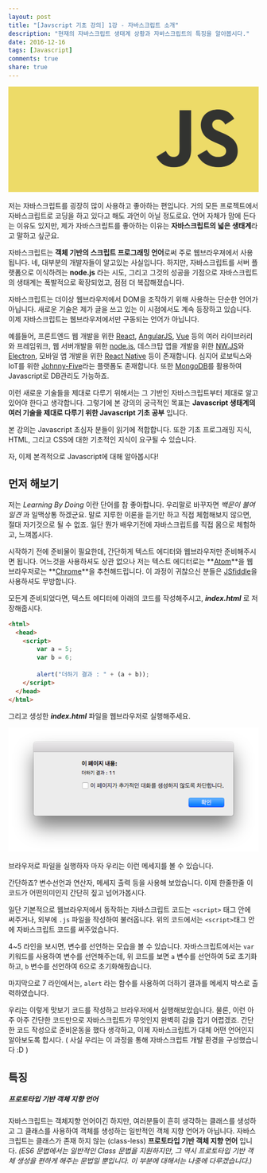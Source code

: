 ```yaml
---
layout: post
title: "[Javscript 기초 강의] 1강 - 자바스크립트 소개"
description: "현재의 자바스크립트 생태계 상황과 자바스크립트의 특징을 알아봅시다."
date: 2016-12-16
tags: [Javascript]
comments: true
share: true
---
```


![](/images/javascript.png)

저는 자바스크립트를 굉장히 많이 사용하고 좋아하는 편입니다. 거의 모든 프로젝트에서 자바스크립트로 코딩을 하고 있다고 해도 과언이 아닐 정도로요. 언어 자체가 맘에 든다는 이유도 있지만, 제가 자바스크립트를 좋아하는 이유는 **자바스크립트의 넓은 생태계**라고 말하고 싶군요.

자바스크립트는 **객체 기반의 스크립트 프로그래밍 언어**로써 주로 웹브라우져에서 사용됩니다. 네, 대부분의 개발자들이 알고있는 사실입니다. 하지만, 자바스크립트를 서버 플랫폼으로 이식하려는 **node.js** 라는 시도, 그리고 그것의 성공을 기점으로 자바스크립트의 생태계는 폭발적으로 확장되었고, 점점 더 복잡해졌습니다.

자바스크립트는 더이상 웹브라우저에서 DOM을 조작하기 위해 사용하는 단순한 언어가 아닙니다.  새로운 기술은 제가 글을 쓰고 있는 이 시점에서도 계속 등장하고 있습니다. 이제 자바스크립트는 웹브라우저에서만 구동되는 언어가 아닙니다.

예를들어, 프론트엔드 웹 개발을 위한 [React](https://facebook.github.io/react), [AngularJS](https://angularjs.org/), [Vue](https://vuejs.org/) 등의 여러 라이브러리와 프레임워크, 웹 서버개발을 위한 [node.js](https://nodejs.org/ko/), 데스크탑 앱을 개발을 위한 [NW.JS](https://nwjs.io/)와 [Electron](http://electron.atom.io/), 모바일 앱 개발을 위한 [React Native](https://facebook.github.io/react-native/) 등이 존재합니다. 심지어 로보틱스와 IoT를 위한 [Johnny-Five](http://johnny-five.io/)라는 플랫폼도 존재합니다. 또한 [MongoDB](https://www.mongodb.com/)를 활용하여 Javascript로 DB관리도 가능하죠.

이런 새로운 기술들을 제대로 다루기 위해서는 그 기반인 자바스크립트부터 제대로 알고 있어야 한다고 생각합니다. 그렇기에 본 강의의 궁극적인 목표는 **Javascript 생태계의 여러 기술을 제대로 다루기 위한 Javascript 기초 공부** 입니다.

본 강의는 Javascript 초심자 분들이 읽기에 적합합니다. 또한 기초 프로그래밍 지식, HTML, 그리고 CSS에 대한 기초적인 지식이 요구될 수 있습니다.

자, 이제 본격적으로 Javascript에 대해 알아봅시다!

## 먼저 해보기

저는 *Learning By Doing* 이란 단어를 참 좋아합니다. 우리말로 바꾸자면 *백문이 불여일견* 과 일맥상통 하겠군요. 말로 지루한 이론을 듣기만 하고 직접 체험해보지 않으면, 절대 자기것으로 될 수 없죠. 일단 뭔가 배우기전에 자바스크립트를 직접 몸으로 체험하고, 느껴봅시다.

시작하기 전에 준비물이 필요한데, 간단하게 텍스트 에디터와 웹브라우저만 준비해주시면 됩니다. 어느것을 사용하셔도 상관 없으나 저는 텍스트 에디터로는 **[Atom](http://atom.io)**을 웹브라우저로는 **[Chrome](http://chrome.google.com)**을 추천해드립니다. 이 과정이 귀찮으신 분들은 [JSfiddle](https://jsfiddle.net/)을 사용하셔도 무방합니다.

모든게 준비되었다면, 텍스트 에디터에 아래의 코드를 작성해주시고, ***index.html*** 로 저장해줍시다.

```html
<html>
  <head>
    <script>
    	var a = 5;
      	var b = 6;

      	alert("더하기 결과 : " + (a + b));
    </script>
  </head>
</html>
```

그리고 생성한 ***index.html*** 파일을 웹브라우저로 실행해주세요.

![](/images/javascript-basic-class-1-1.png)

브라우저로 파일을 실행하자 마자 우리는 이런 메세지를 볼 수 있습니다.

간단하죠? 변수선언과 연산자, 메세지 출력 등을 사용해 보았습니다. 이제 한줄한줄 이 코드가 어떤의미인지 간단히 짚고 넘어가봅시다.

일단 기본적으로 웹브라우저에서 동작하는 자바스크립트 코드는 `<script>` 태그 안에 써주거나, 외부에 `.js` 파일을 작성하여 불러옵니다. 위의 코드에서는 `<script>`태그 안에 자바스크립트 코드를 써주었습니다.

4~5 라인을 보시면, 변수를 선언하는 모습을 볼 수 있습니다. 자바스크립트에서는 `var` 키워드를 사용하여 변수를 선언해주는데, 위 코드를 보면 `a` 변수를 선언하여 5로 초기화하고, `b` 변수를 선언하여 6으로 초기화해줬습니다.

마지막으로 7 라인에서는, `alert` 라는 함수를 사용하여 더하기 결과를 메세지 박스로 출력하였습니다.

우리는 이렇게 맛보기 코드를 작성하고 브라우저에서 실행해보았습니다. 물론, 이런 아주 아주 간단한 코드만으로 자바스크립트가 무엇인지 완벽히 감을 잡기 어렵겠죠. 간단한 코드 작성으로 준비운동을 했다 생각하고, 이제 자바스크립트가 대체 어떤 언어인지 알아보도록 합시다. ( 사실 우리는 이 과정을 통해 자바스크립트 개발 환경을 구성했습니다 :D )



## 특징


##### 프로토타입 기반 객체 지향 언어

자바스크립트는 객체지향 언어이긴 하지만, 여러분들이 흔히 생각하는 클래스를 생성하고 그 클래스를 사용하여 객체를 생성하는 일반적인 객체 지향 언어가 아닙니다. 자바스크립트는 클래스가 존재 하지 않는 (class-less) **프로토타입 기반 객체 지향 언어** 입니다. *(ES6 문법에서는 일반적인 Class 문법을 지원하지만, 그 역시 프로토타입 기반 객체 생성을 편하게 해주는 문법일 뿐입니다. 이 부분에 대해서는 나중에 다루겠습니다.)*
